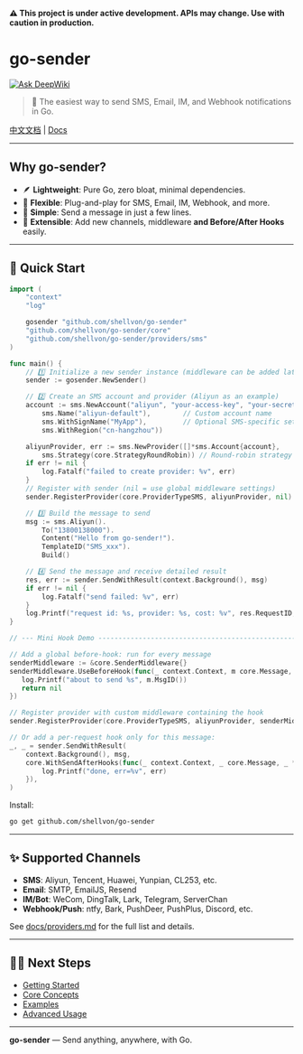 **⚠️ This project is under active development. APIs may change. Use with caution in production.**

# go-sender

[![Ask DeepWiki](https://deepwiki.com/badge.svg)](https://deepwiki.com/shellvon/go-sender)

> 🚀 The easiest way to send SMS, Email, IM, and Webhook notifications in Go.

[中文文档](./README_CN.md) | [Docs](./docs/getting-started.md)

---

## Why go-sender?

- 🪶 **Lightweight**: Pure Go, zero bloat, minimal dependencies.
- 🧩 **Flexible**: Plug-and-play for SMS, Email, IM, Webhook, and more.
- 🚀 **Simple**: Send a message in just a few lines.
- 🔌 **Extensible**: Add new channels, middleware **and Before/After Hooks** easily.

---

## 🚀 Quick Start

```go
import (
	"context"
	"log"

	gosender "github.com/shellvon/go-sender"
	"github.com/shellvon/go-sender/core"
	"github.com/shellvon/go-sender/providers/sms"
)

func main() {
	// 1️⃣ Initialize a new sender instance (middleware can be added later)
	sender := gosender.NewSender()

	// 2️⃣ Create an SMS account and provider (Aliyun as an example)
	account := sms.NewAccount("aliyun", "your-access-key", "your-secret-key",
		sms.Name("aliyun-default"),        // Custom account name
		sms.WithSignName("MyApp"),         // Optional SMS-specific settings
		sms.WithRegion("cn-hangzhou"))

	aliyunProvider, err := sms.NewProvider([]*sms.Account{account},
		sms.Strategy(core.StrategyRoundRobin)) // Round-robin strategy
	if err != nil {
		log.Fatalf("failed to create provider: %v", err)
	}
	// Register with sender (nil = use global middleware settings)
	sender.RegisterProvider(core.ProviderTypeSMS, aliyunProvider, nil)

	// 3️⃣ Build the message to send
	msg := sms.Aliyun().
		To("13800138000").
		Content("Hello from go-sender!").
		TemplateID("SMS_xxx").
		Build()

	// 4️⃣ Send the message and receive detailed result
	res, err := sender.SendWithResult(context.Background(), msg)
	if err != nil {
		log.Fatalf("send failed: %v", err)
	}
	log.Printf("request id: %s, provider: %s, cost: %v", res.RequestID, res.ProviderName, res.Elapsed)
}

// --- Mini Hook Demo ---------------------------------------------------

// Add a global before-hook: run for every message
senderMiddleware := &core.SenderMiddleware{}
senderMiddleware.UseBeforeHook(func(_ context.Context, m core.Message, _ *core.SendOptions) error {
   log.Printf("about to send %s", m.MsgID())
   return nil
})

// Register provider with custom middleware containing the hook
sender.RegisterProvider(core.ProviderTypeSMS, aliyunProvider, senderMiddleware)

// Or add a per-request hook only for this message:
_, _ = sender.SendWithResult(
    context.Background(), msg,
    core.WithSendAfterHooks(func(_ context.Context, _ core.Message, _ *core.SendOptions, _ *core.SendResult, err error) {
        log.Printf("done, err=%v", err)
    }),
)

```

Install:

```bash
go get github.com/shellvon/go-sender
```

---

## ✨ Supported Channels

- **SMS**: Aliyun, Tencent, Huawei, Yunpian, CL253, etc.
- **Email**: SMTP, EmailJS, Resend
- **IM/Bot**: WeCom, DingTalk, Lark, Telegram, ServerChan
- **Webhook/Push**: ntfy, Bark, PushDeer, PushPlus, Discord, etc.

See [docs/providers.md](docs/providers.md) for the full list and details.

---

## 🧑‍💻 Next Steps

- [Getting Started](./docs/getting-started.md)
- [Core Concepts](./docs/concepts.md)
- [Examples](./docs/examples.md)
- [Advanced Usage](./docs/advanced.md)

---

**go-sender** — Send anything, anywhere, with Go.
